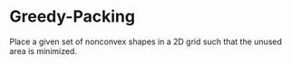 # Greedy-Packing  

Place a given set of nonconvex shapes in a 2D grid such that the unused area is minimized.  
